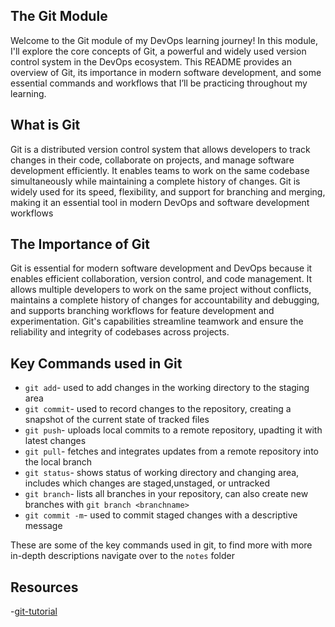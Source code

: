## The Git Module

Welcome to the Git module of my DevOps learning journey! In this module, I'll explore the core concepts of Git, a powerful and widely used version control system in the DevOps ecosystem. This README provides an overview of Git, its importance in modern software development, and some essential commands and workflows that I’ll be practicing throughout my learning.

## What is Git

Git is a distributed version control system that allows developers to track changes in their code, collaborate on projects, and manage software development efficiently. It enables teams to work on the same codebase simultaneously while maintaining a complete history of changes. Git is widely used for its speed, flexibility, and support for branching and merging, making it an essential tool in modern DevOps and software development workflows

## The Importance of Git

Git is essential for modern software development and DevOps because it enables efficient collaboration, version control, and code management. It allows multiple developers to work on the same project without conflicts, maintains a complete history of changes for accountability and debugging, and supports branching workflows for feature development and experimentation. Git's capabilities streamline teamwork and ensure the reliability and integrity of codebases across projects.

## Key Commands used in Git

- `git add`- used to add changes in the working directory to the staging area
- `git commit`- used to record changes to the repository, creating a snapshot of the current state of tracked files
- `git push`- uploads local commits to a remote repository, upadting it with latest changes
-  `git pull`- fetches and integrates updates from a remote repository into the local branch
- `git status`- shows status of working directory and changing area, includes which changes are staged,unstaged, or untracked
- `git branch`- lists all branches in your repository, can also create new branches with `git branch <branchname>`
- `git commit -m`- used to commit staged changes with a descriptive message

These are some of the key commands used in git, to find more with more in-depth descriptions navigate over to the `notes` folder

## Resources

-[git-tutorial](https://www.youtube.com/watch?v=mJ-qvsxPHpY)

